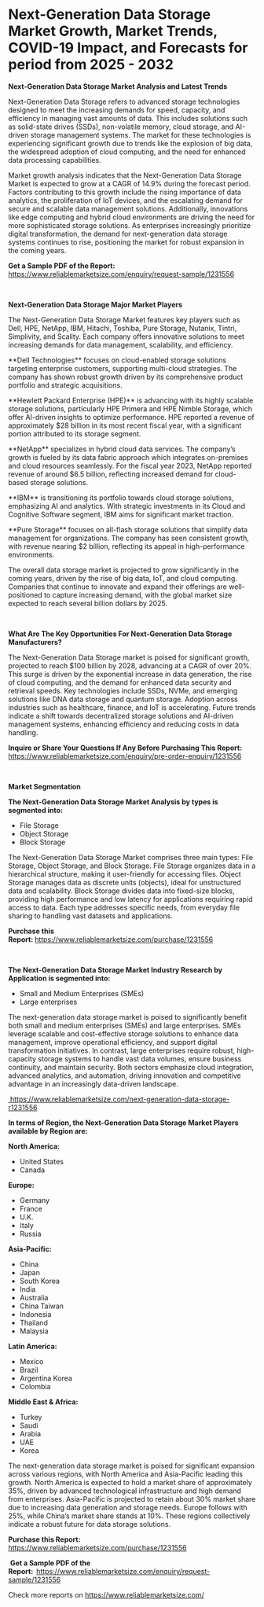 <p><h1>Next-Generation Data Storage Market Growth, Market Trends, COVID-19 Impact, and Forecasts for period from 2025 - 2032</h1></p><p><strong>Next-Generation Data Storage Market Analysis and Latest Trends</strong></p>
<p><p>Next-Generation Data Storage refers to advanced storage technologies designed to meet the increasing demands for speed, capacity, and efficiency in managing vast amounts of data. This includes solutions such as solid-state drives (SSDs), non-volatile memory, cloud storage, and AI-driven storage management systems. The market for these technologies is experiencing significant growth due to trends like the explosion of big data, the widespread adoption of cloud computing, and the need for enhanced data processing capabilities.</p><p>Market growth analysis indicates that the Next-Generation Data Storage Market is expected to grow at a CAGR of 14.9% during the forecast period. Factors contributing to this growth include the rising importance of data analytics, the proliferation of IoT devices, and the escalating demand for secure and scalable data management solutions. Additionally, innovations like edge computing and hybrid cloud environments are driving the need for more sophisticated storage solutions. As enterprises increasingly prioritize digital transformation, the demand for next-generation data storage systems continues to rise, positioning the market for robust expansion in the coming years.</p></p>
<p><strong>Get a Sample PDF of the Report:&nbsp;</strong> <a href="https://www.reliablemarketsize.com/enquiry/request-sample/1231556?utm_campaign=2941&utm_medium=2&utm_source=Github&utm_content=ia&utm_term=09032025&utm_id=next-generation-data-storage">https://www.reliablemarketsize.com/enquiry/request-sample/1231556</a></p>
<p>&nbsp;</p>
<p><strong>Next-Generation Data Storage Major Market Players</strong></p>
<p><p>The Next-Generation Data Storage Market features key players such as Dell, HPE, NetApp, IBM, Hitachi, Toshiba, Pure Storage, Nutanix, Tintri, Simplivity, and Scality. Each company offers innovative solutions to meet increasing demands for data management, scalability, and efficiency.</p><p>**Dell Technologies** focuses on cloud-enabled storage solutions targeting enterprise customers, supporting multi-cloud strategies. The company has shown robust growth driven by its comprehensive product portfolio and strategic acquisitions.</p><p>**Hewlett Packard Enterprise (HPE)** is advancing with its highly scalable storage solutions, particularly HPE Primera and HPE Nimble Storage, which offer AI-driven insights to optimize performance. HPE reported a revenue of approximately $28 billion in its most recent fiscal year, with a significant portion attributed to its storage segment.</p><p>**NetApp** specializes in hybrid cloud data services. The company’s growth is fueled by its data fabric approach which integrates on-premises and cloud resources seamlessly. For the fiscal year 2023, NetApp reported revenue of around $6.5 billion, reflecting increased demand for cloud-based storage solutions.</p><p>**IBM** is transitioning its portfolio towards cloud storage solutions, emphasizing AI and analytics. With strategic investments in its Cloud and Cognitive Software segment, IBM aims for significant market traction. </p><p>**Pure Storage** focuses on all-flash storage solutions that simplify data management for organizations. The company has seen consistent growth, with revenue nearing $2 billion, reflecting its appeal in high-performance environments.</p><p>The overall data storage market is projected to grow significantly in the coming years, driven by the rise of big data, IoT, and cloud computing. Companies that continue to innovate and expand their offerings are well-positioned to capture increasing demand, with the global market size expected to reach several billion dollars by 2025.</p></p>
<p>&nbsp;</p>
<p><strong>What Are The Key Opportunities For Next-Generation Data Storage Manufacturers?</strong></p>
<p><p>The Next-Generation Data Storage market is poised for significant growth, projected to reach $100 billion by 2028, advancing at a CAGR of over 20%. This surge is driven by the exponential increase in data generation, the rise of cloud computing, and the demand for enhanced data security and retrieval speeds. Key technologies include SSDs, NVMe, and emerging solutions like DNA data storage and quantum storage. Adoption across industries such as healthcare, finance, and IoT is accelerating. Future trends indicate a shift towards decentralized storage solutions and AI-driven management systems, enhancing efficiency and reducing costs in data handling.</p></p>
<p><strong>Inquire or Share Your Questions If Any Before Purchasing This Report:</strong> <a href="https://www.reliablemarketsize.com/enquiry/pre-order-enquiry/1231556?utm_campaign=2941&utm_medium=2&utm_source=Github&utm_content=ia&utm_term=09032025&utm_id=next-generation-data-storage">https://www.reliablemarketsize.com/enquiry/pre-order-enquiry/1231556</a></p>
<p>&nbsp;</p>
<p><strong>Market Segmentation</strong></p>
<p><strong>The Next-Generation Data Storage Market Analysis by types is segmented into:</strong></p>
<p><ul><li>File Storage</li><li>Object Storage</li><li>Block Storage</li></ul></p>
<p><p>The Next-Generation Data Storage Market comprises three main types: File Storage, Object Storage, and Block Storage. File Storage organizes data in a hierarchical structure, making it user-friendly for accessing files. Object Storage manages data as discrete units (objects), ideal for unstructured data and scalability. Block Storage divides data into fixed-size blocks, providing high performance and low latency for applications requiring rapid access to data. Each type addresses specific needs, from everyday file sharing to handling vast datasets and applications.</p></p>
<p><strong>Purchase this Report:&nbsp;</strong><a href="https://www.reliablemarketsize.com/purchase/1231556?utm_campaign=2941&utm_medium=2&utm_source=Github&utm_content=ia&utm_term=09032025&utm_id=next-generation-data-storage">https://www.reliablemarketsize.com/purchase/1231556</a></p>
<p>&nbsp;</p>
<p><strong>The Next-Generation Data Storage Market Industry Research by Application is segmented into:</strong></p>
<p><ul><li>Small and Medium Enterprises (SMEs)</li><li>Large enterprises</li></ul></p>
<p><p>The next-generation data storage market is poised to significantly benefit both small and medium enterprises (SMEs) and large enterprises. SMEs leverage scalable and cost-effective storage solutions to enhance data management, improve operational efficiency, and support digital transformation initiatives. In contrast, large enterprises require robust, high-capacity storage systems to handle vast data volumes, ensure business continuity, and maintain security. Both sectors emphasize cloud integration, advanced analytics, and automation, driving innovation and competitive advantage in an increasingly data-driven landscape.</p></p>
<p><a href="https://www.reliablemarketsize.com/next-generation-data-storage-r1231556?utm_campaign=2941&utm_medium=2&utm_source=Github&utm_content=ia&utm_term=09032025&utm_id=next-generation-data-storage">&nbsp;https://www.reliablemarketsize.com/next-generation-data-storage-r1231556</a></p>
<p><strong>In terms of Region, the Next-Generation Data Storage Market Players available by Region are:</strong></p>
<p>
    <p> <strong> North America: </strong>
        <ul>
            <li>United States</li>
            <li>Canada</li>
        </ul>
        </p> 
    <p> <strong> Europe: </strong>
        <ul>
            <li>Germany</li>
            <li>France</li>
            <li>U.K.</li>
            <li>Italy</li>
            <li>Russia</li>
        </ul>
        </p> 
    <p> <strong> Asia-Pacific: </strong>
        <ul>
            <li>China</li>
            <li>Japan</li>
            <li>South Korea</li>
            <li>India</li>
            <li>Australia</li>
            <li>China Taiwan</li>
            <li>Indonesia</li>
            <li>Thailand</li>
            <li>Malaysia</li>
        </ul>
        </p> 
    <p> <strong> Latin America: </strong>
        <ul>
            <li>Mexico</li>
            <li>Brazil</li>
            <li>Argentina Korea</li>
            <li>Colombia</li>
        </ul>
        </p> 
    <p> <strong> Middle East & Africa: </strong>
        <ul>
            <li>Turkey</li>
            <li>Saudi</li>
            <li>Arabia</li>
            <li>UAE</li>
            <li>Korea</li>
        </ul>
    </p>
    </p>
<p><p>The next-generation data storage market is poised for significant expansion across various regions, with North America and Asia-Pacific leading this growth. North America is expected to hold a market share of approximately 35%, driven by advanced technological infrastructure and high demand from enterprises. Asia-Pacific is projected to retain about 30% market share due to increasing data generation and storage needs. Europe follows with 25%, while China’s market share stands at 10%. These regions collectively indicate a robust future for data storage solutions.</p></p>
<p><strong>Purchase this Report: </strong><a href="https://www.reliablemarketsize.com/purchase/1231556?utm_campaign=2941&utm_medium=2&utm_source=Github&utm_content=ia&utm_term=09032025&utm_id=next-generation-data-storage">https://www.reliablemarketsize.com/purchase/1231556</a></p>
<p>&nbsp;<strong>Get a Sample PDF of the Report:&nbsp;&nbsp;</strong><a href="https://www.reliablemarketsize.com/enquiry/request-sample/1231556?utm_campaign=2941&utm_medium=2&utm_source=Github&utm_content=ia&utm_term=09032025&utm_id=next-generation-data-storage">https://www.reliablemarketsize.com/enquiry/request-sample/1231556</a></p>
<p><strong></strong></p>
<p>Check more reports on <a href="https://www.reliablemarketsize.com/?utm_campaign=2941&utm_medium=2&utm_source=Github&utm_content=ia&utm_term=09032025&utm_id=next-generation-data-storage">https://www.reliablemarketsize.com/</a></p>